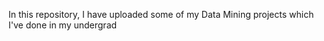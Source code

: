 In this repository, I have uploaded some of my Data Mining projects which I've done in my undergrad
